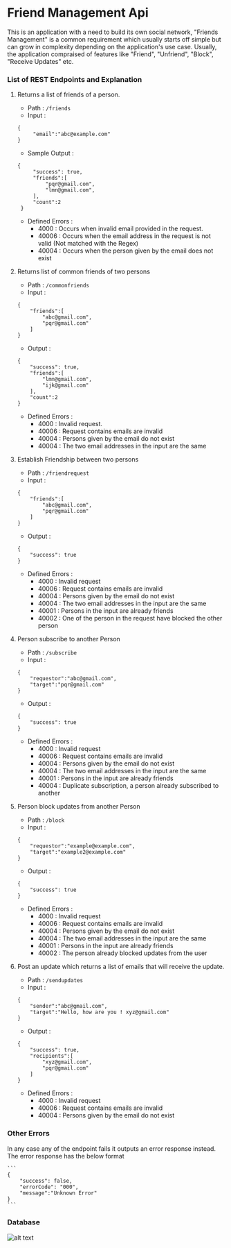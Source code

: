# Friend Management Api

This is an application with a need to build its own social network, "Friends Management" is a common requirement which usually starts off simple but can grow in complexity depending on the application's use case.
Usually, the application compraised of features like "Friend", "Unfriend", "Block", "Receive Updates" etc.

### List of REST Endpoints and Explanation

1. Returns a list of friends of a person.
   * Path : `/friends`
   * Input :
   ```
   {
		"email":"abc@example.com"
   }
   ```
   * Sample Output :
   ```
   {
		"success": true,
		"friends":[
			"pqr@gmail.com",
			"lmn@gmail.com",			
		],
		"count":2
	}
	```
	* Defined Errors : 
	  * 4000 : Occurs when invalid email provided in the request.
	  * 40006 : Occurs when the email address in the request is not valid (Not matched with the Regex)
	  * 40004 : Occurs when the person given by the email does not exist
	  
2.  Returns list of common friends of two persons
    * Path : `/commonfriends`
    * Input :
    ```
    {
		"friends":[
			"abc@gmail.com",
			"pqr@gmail.com"
		]
    }
    ```
    * Output :
    ```
    {
		"success": true,
		"friends":[
			"lmn@gmail.com",
			"ijk@gmail.com"
		],
		"count":2
	}
	```
	* Defined Errors : 
	  * 4000 : Invalid request.
	  * 40006 : Request contains emails are invalid
	  * 40004 : Persons given by the email do not exist
	  * 40004 : The two email addresses in the input are the same
	  
3.  Establish Friendship between two persons
    * Path : `/friendrequest`
    * Input :
    ```
    {
		"friends":[
			"abc@gmail.com",
			"pqr@gmail.com"
		]
    }
    ```
    * Output :
    ```
    {
		"success": true
	}
	```
	* Defined Errors : 
	  * 4000 : Invalid request
	  * 40006 : Request contains emails are invalid
	  * 40004 : Persons given by the email do not exist
	  * 40004 : The two email addresses in the input are the same
	  * 40001 : Persons in the input are already friends
	  * 40002 : One of the person in the request have blocked the other person
	  
4.  Person subscribe to another Person
    * Path : `/subscribe`
    * Input :
    ```
    {
		"requestor":"abc@gmail.com",
		"target":"pqr@gmail.com"
    }
    ```
    * Output :
    ```
    {
		"success": true
	}
	```
	* Defined Errors : 
	  * 4000 : Invalid request
	  * 40006 : Request contains emails are invalid
	  * 40004 : Persons given by the email do not exist
	  * 40004 : The two email addresses in the input are the same
	  * 40001 : Persons in the input are already friends
	  * 40004 : Duplicate subscription, a person already subscribed to another

5.  Person block updates from another Person
    * Path : `/block`
    * Input :
    ```
    {
		"requestor":"example@example.com",
		"target":"example2@example.com"
    }
    ```
    * Output :
    ```
    {
		"success": true
	}
	```
	* Defined Errors : 
	  * 4000 : Invalid request
	  * 40006 : Request contains emails are invalid
	  * 40004 : Persons given by the email do not exist
	  * 40004 : The two email addresses in the input are the same
	  * 40001 : Persons in the input are already friends
	  * 40002 : The person already blocked updates from the user
	  
6.  Post an update which returns a list of emails that will receive the update.
    * Path : `/sendupdates`
    * Input :
    ```
    {
		"sender":"abc@gmail.com",
		"target":"Hello, how are you ! xyz@gmail.com"
    }
    ```
    * Output :
    ```
    {
		"success": true,
		"recipients":[
			"xyz@gmail.com",
			"pqr@gmail.com"			
		]
	}
	```
	* Defined Errors : 
	  * 4000 : Invalid request
	  * 40006 : Request contains emails are invalid
	  * 40004 : Persons given by the email do not exist
	  
### Other Errors

In any case any of the endpoint fails it outputs an error response instead. The error response has the below format

	```
	{
		"success": false,
		"errorCode": "000",
		"message":"Unknown Error"
	}
	```
   
### Database
![alt text](https://github.com/isudarsan/friendmanagement/blob/master/DB_ER_DIAGRAM.bmp)

